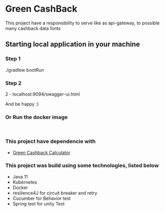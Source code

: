 #  Green CashBack

This project have a responsibility to serve like as api-gateway, to possible many cashback data fonts

## Starting local application in your machine

### Step 1   
./gradlew bootRun
<br />
### Step 2
2 - localhost:9094/swagger-ui.html

And be happy :)
<br />

### Or Run the docker image
<br />

### This project have dependencie with
* [Green Cashback Calculator](https://github.com/GabrielFelix10/Green-Cashback-Calculator)

### This project was build using some technologies, listed below

* Java 11
* Kubernetes 
* Docker
* resilience4J for circuit breaker and retry
* Cucumber for Behavior test
* Spring test for unity Test



